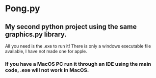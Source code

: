# Pong.py
## My second python project using the same graphics.py library.
All you need is the .exe to run it! There is only a windows executable file available, I have not made one for apple.
### If you have a MacOS PC run it through an IDE using the main code, .exe will not work in MacOS.

